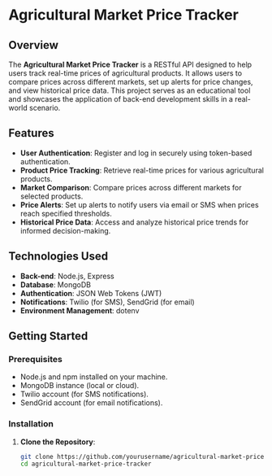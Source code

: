 # Agricultural Market Price Tracker

## Overview

The **Agricultural Market Price Tracker** is a RESTful API designed to help users track real-time prices of agricultural products. It allows users to compare prices across different markets, set up alerts for price changes, and view historical price data. This project serves as an educational tool and showcases the application of back-end development skills in a real-world scenario.

## Features

- **User Authentication**: Register and log in securely using token-based authentication.
- **Product Price Tracking**: Retrieve real-time prices for various agricultural products.
- **Market Comparison**: Compare prices across different markets for selected products.
- **Price Alerts**: Set up alerts to notify users via email or SMS when prices reach specified thresholds.
- **Historical Price Data**: Access and analyze historical price trends for informed decision-making.

## Technologies Used

- **Back-end**: Node.js, Express
- **Database**: MongoDB
- **Authentication**: JSON Web Tokens (JWT)
- **Notifications**: Twilio (for SMS), SendGrid (for email)
- **Environment Management**: dotenv

## Getting Started

### Prerequisites

- Node.js and npm installed on your machine.
- MongoDB instance (local or cloud).
- Twilio account (for SMS notifications).
- SendGrid account (for email notifications).

### Installation

1. **Clone the Repository**:
   ```bash
   git clone https://github.com/yourusername/agricultural-market-price-tracker.git
   cd agricultural-market-price-tracker

